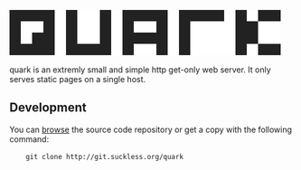 ![quark](quark.svg)

quark is an extremly small and simple http get-only web server. It only serves
static pages on a single host.

Development
-----------

You can [browse](http://git.suckless.org/quark) the source code repository or
get a copy with the following command:

        git clone http://git.suckless.org/quark


